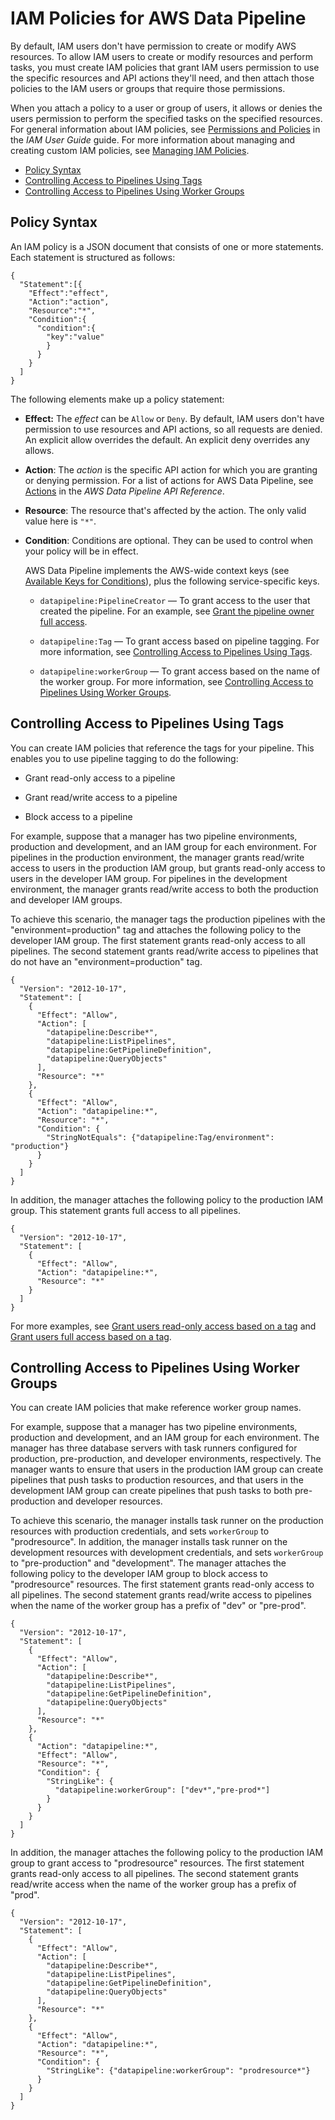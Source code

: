 # IAM Policies for AWS Data Pipeline<a name="dp-iam-resourcebased-access"></a>

By default, IAM users don't have permission to create or modify AWS resources\. To allow IAM users to create or modify resources and perform tasks, you must create IAM policies that grant IAM users permission to use the specific resources and API actions they'll need, and then attach those policies to the IAM users or groups that require those permissions\.

When you attach a policy to a user or group of users, it allows or denies the users permission to perform the specified tasks on the specified resources\. For general information about IAM policies, see [Permissions and Policies](http://docs.aws.amazon.com/IAM/latest/UserGuide/PermissionsAndPolicies.html) in the *IAM User Guide* guide\. For more information about managing and creating custom IAM policies, see [Managing IAM Policies](http://docs.aws.amazon.com/IAM/latest/UserGuide/ManagingPolicies.html)\.


+ [Policy Syntax](#dp-policy-syntax)
+ [Controlling Access to Pipelines Using Tags](#dp-control-access-tags)
+ [Controlling Access to Pipelines Using Worker Groups](#dp-control-access-workergroup)

## Policy Syntax<a name="dp-policy-syntax"></a>

An IAM policy is a JSON document that consists of one or more statements\. Each statement is structured as follows:

```
{
  "Statement":[{
    "Effect":"effect",
    "Action":"action",
    "Resource":"*",
    "Condition":{
      "condition":{
        "key":"value"
        }
      }
    }
  ]
}
```

The following elements make up a policy statement:

+ **Effect:** The *effect* can be `Allow` or `Deny`\. By default, IAM users don't have permission to use resources and API actions, so all requests are denied\. An explicit allow overrides the default\. An explicit deny overrides any allows\.

+ **Action**: The *action* is the specific API action for which you are granting or denying permission\. For a list of actions for AWS Data Pipeline, see [Actions](http://docs.aws.amazon.com/datapipeline/latest/APIReference/API_Operations.html) in the *AWS Data Pipeline API Reference*\.

+ **Resource**: The resource that's affected by the action\. The only valid value here is `"*"`\. 

+ **Condition**: Conditions are optional\. They can be used to control when your policy will be in effect\.

  AWS Data Pipeline implements the AWS\-wide context keys \(see [Available Keys for Conditions](http://docs.aws.amazon.com/IAM/latest/UserGuide/AccessPolicyLanguage_ElementDescriptions.html#AvailableKeys)\), plus the following service\-specific keys\.

  + `datapipeline:PipelineCreator` — To grant access to the user that created the pipeline\. For an example, see [Grant the pipeline owner full access](dp-example-tag-policies.md#ex3)\.

  + `datapipeline:Tag` — To grant access based on pipeline tagging\. For more information, see [Controlling Access to Pipelines Using Tags](#dp-control-access-tags)\.

  + `datapipeline:workerGroup` — To grant access based on the name of the worker group\. For more information, see [Controlling Access to Pipelines Using Worker Groups](#dp-control-access-workergroup)\.

## Controlling Access to Pipelines Using Tags<a name="dp-control-access-tags"></a>

You can create IAM policies that reference the tags for your pipeline\. This enables you to use pipeline tagging to do the following:

+ Grant read\-only access to a pipeline

+ Grant read/write access to a pipeline

+ Block access to a pipeline

For example, suppose that a manager has two pipeline environments, production and development, and an IAM group for each environment\. For pipelines in the production environment, the manager grants read/write access to users in the production IAM group, but grants read\-only access to users in the developer IAM group\. For pipelines in the development environment, the manager grants read/write access to both the production and developer IAM groups\.

To achieve this scenario, the manager tags the production pipelines with the "environment=production" tag and attaches the following policy to the developer IAM group\. The first statement grants read\-only access to all pipelines\. The second statement grants read/write access to pipelines that do not have an "environment=production" tag\.

```
{
  "Version": "2012-10-17",
  "Statement": [
    {
      "Effect": "Allow",
      "Action": [
        "datapipeline:Describe*",
        "datapipeline:ListPipelines",
        "datapipeline:GetPipelineDefinition",
        "datapipeline:QueryObjects"
      ],
      "Resource": "*"
    },
    {
      "Effect": "Allow",
      "Action": "datapipeline:*",
      "Resource": "*",
      "Condition": {
        "StringNotEquals": {"datapipeline:Tag/environment": "production"}
      }
    }
  ]
}
```

In addition, the manager attaches the following policy to the production IAM group\. This statement grants full access to all pipelines\.

```
{
  "Version": "2012-10-17",
  "Statement": [
    {
      "Effect": "Allow",
      "Action": "datapipeline:*",
      "Resource": "*"
    }
  ]
}
```

For more examples, see [Grant users read\-only access based on a tag](dp-example-tag-policies.md#ex1) and [Grant users full access based on a tag](dp-example-tag-policies.md#ex2)\.

## Controlling Access to Pipelines Using Worker Groups<a name="dp-control-access-workergroup"></a>

You can create IAM policies that make reference worker group names\.

For example, suppose that a manager has two pipeline environments, production and development, and an IAM group for each environment\. The manager has three database servers with task runners configured for production, pre\-production, and developer environments, respectively\. The manager wants to ensure that users in the production IAM group can create pipelines that push tasks to production resources, and that users in the development IAM group can create pipelines that push tasks to both pre\-production and developer resources\.

To achieve this scenario, the manager installs task runner on the production resources with production credentials, and sets `workerGroup` to "prodresource"\. In addition, the manager installs task runner on the development resources with development credentials, and sets `workerGroup` to "pre\-production" and "development"\. The manager attaches the following policy to the developer IAM group to block access to "prodresource" resources\. The first statement grants read\-only access to all pipelines\. The second statement grants read/write access to pipelines when the name of the worker group has a prefix of "dev" or "pre\-prod"\.

```
{
  "Version": "2012-10-17",
  "Statement": [
    {
      "Effect": "Allow",
      "Action": [
        "datapipeline:Describe*",
        "datapipeline:ListPipelines",
        "datapipeline:GetPipelineDefinition",
        "datapipeline:QueryObjects"
      ],
      "Resource": "*"
    },
    {
      "Action": "datapipeline:*",
      "Effect": "Allow",
      "Resource": "*",
      "Condition": {
        "StringLike": {
          "datapipeline:workerGroup": ["dev*","pre-prod*"]
        }
      }
    }
  ]
}
```

In addition, the manager attaches the following policy to the production IAM group to grant access to "prodresource" resources\. The first statement grants read\-only access to all pipelines\. The second statement grants read/write access when the name of the worker group has a prefix of "prod"\.

```
{
  "Version": "2012-10-17",
  "Statement": [
    {
      "Effect": "Allow",
      "Action": [
        "datapipeline:Describe*",
        "datapipeline:ListPipelines",
        "datapipeline:GetPipelineDefinition",
        "datapipeline:QueryObjects"
      ],
      "Resource": "*"
    },
    {
      "Effect": "Allow",
      "Action": "datapipeline:*",
      "Resource": "*",
      "Condition": {
        "StringLike": {"datapipeline:workerGroup": "prodresource*"}
      }
    }
  ]
}
```